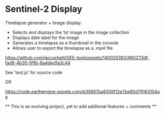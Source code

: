 # Sentinel-2 Display

Timelapse generator + Image display:

- Selects and displays the 1st image in the image collection
- Displays date label for the image
- Generates a timelapse as a thumbnail in the console
- Allows user to export the timelapse as a .mp4 file



https://github.com/jaccorbett/GEE-tools/assets/140025393/960273df-fad6-4b30-91fb-8a4ded1a3c44



See 'test.js' for source code

OR

https://code.earthengine.google.com/b35897ba8359f12e7be80d79163104ae

** This is an evolving project, yet to add additonal features + comments **
